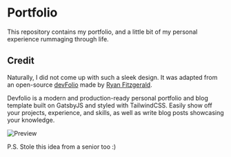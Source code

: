 # Portfolio
This repository contains my portfolio, and a little bit of my personal experience rummaging through life.

## Credit
Naturally, I did not come up with such a sleek design. It was adapted from an open-source [devFolio](https://github.com/RyanFitzgerald/devfolio) made by [Ryan Fitzgerald](https://github.com/RyanFitzgerald).

Devfolio is a modern and production-ready personal portfolio and blog template built on GatsbyJS and styled with TailwindCSS. Easily show off your projects, experience, and skills, as well as write blog posts showcasing your knowledge.

![Preview](https://user-images.githubusercontent.com/9112801/96329524-c8906600-101b-11eb-8fd8-4d45e7f0cd1b.jpg)

P.S. Stole this idea from a senior too :)
